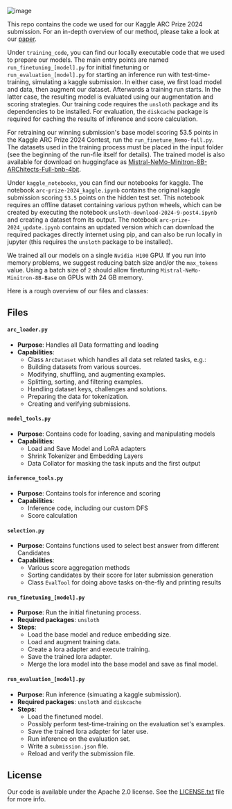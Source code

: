 ![image](https://raw.githubusercontent.com/da-fr/arc-prize-2024/master/.github/overview.png)


This repo contains the code we used for our Kaggle ARC Prize 2024 submission. For an in-depth overview of our method, please take a look at our [paper](https://da-fr.github.io/arc-prize-2024/the_architects.pdf).

Under `training_code`, you can find our locally executable code that we used to prepare our models. The main entry points are named `run_finetuning_[model].py` for initial finetuning or `run_evaluation_[model].py` for starting an inference run with test-time-training, simulating a kaggle submission. In either case, we first load model and data, then augment our dataset. Afterwards a training run starts. In the latter case, the resulting model is evaluated using our augmentation and scoring strategies. Our training code requires the `unsloth` package and its dependencies to be installed. For evaluation, the `diskcache` package is required for caching the results of inference and score calculation.

For retraining our winning submission's base model scoring 53.5 points in the Kaggle ARC Prize 2024 Contest, run the `run_finetune_Nemo-full.py`. The datasets used in the training process must be placed in the input folder (see the beginning of the run-file itself for details). The trained model is also available for download on huggingface as [Mistral-NeMo-Minitron-8B-ARChitects-Full-bnb-4bit](https://huggingface.co/da-fr/Mistral-NeMo-Minitron-8B-ARChitects-Full-bnb-4bit).

Under `kaggle_notebooks`, you can find our notebooks for kaggle. The notebook `arc-prize-2024_kaggle.ipynb` contains the original kaggle submission scoring `53.5` points on the hidden test set. This notebook requires an offline dataset containing various python wheels, which can be created by executing the notebook `unsloth-download-2024-9-post4.ipynb` and creating a dataset from its output. The notebook `arc-prize-2024_update.ipynb` contains an updated version which can download the required packages directly internet using pip, and can also be run locally in jupyter (this requires the `unsloth` package to be installed).

We trained all our models on a single `Nvidia H100` GPU. If you run into memory problems, we suggest reducing batch size and/or the `max_tokens` value. Using a batch size of `2` should allow finetuning `Mistral-NeMo-Minitron-8B-Base` on GPUs with 24 GB memory.

Here is a rough overview of our files and classes:

## Files

#### `arc_loader.py`
- **Purpose**: Handles all Data formatting and loading
- **Capabilities**:
   - Class `ArcDataset` which handles all data set related tasks, e.g.:
   - Building datasets from various sources.
   - Modifying, shuffling, and augmenting examples.
   - Splitting, sorting, and filtering examples.
   - Handling dataset keys, challenges and solutions.
   - Preparing the data for tokenization.
   - Creating and verifying submissions.

#### `model_tools.py`
- **Purpose**: Contains code for loading, saving and manipulating models
- **Capabilities**: 
   - Load and Save Model and LoRA adapters
   - Shrink Tokenizer and Embedding Layers
   - Data Collator for masking the task inputs and the first output

#### `inference_tools.py`
- **Purpose**: Contains tools for inference and scoring
- **Capabilities**: 
   - Inference code, including our custom DFS
   - Score calculation

#### `selection.py`
- **Purpose**: Contains functions used to select best answer from different Candidates
- **Capabilities**:
   - Various score aggregation methods
   - Sorting candidates by their score for later submission generation
   - Class `EvalTool` for doing above tasks on-the-fly and printing results

#### `run_finetuning_[model].py`
- **Purpose**: Run the initial finetuning process.
- **Required packages**: `unsloth`
- **Steps**:
   - Load the base model and reduce embedding size.
   - Load and augment training data.
   - Create a lora adapter and execute training.
   - Save the trained lora adapter.
   - Merge the lora model into the base model and save as final model.

#### `run_evaluation_[model].py`
- **Purpose**: Run inference (simuating a kaggle submission).
- **Required packages**: `unsloth` and `diskcache`
- **Steps**:
   - Load the finetuned model.
   - Possibly perform test-time-training on the evaluation set's examples.
   - Save the trained lora adapter for later use.
   - Run inference on the evaluation set.
   - Write a `submission.json` file.
   - Reload and verify the submission file.

## License

Our code is available under the Apache 2.0 license. See the [LICENSE.txt](LICENSE.txt) file for more info.

